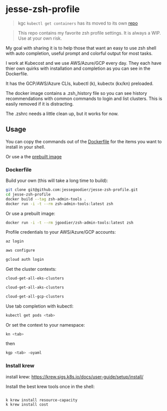 # jesse-zsh-profile

> kgc `kubectl get containers` has its moved to its own [repo](https://github.com/jessegoodier/kgc)

> This repo contains my favorite zsh profile settings. It is always a WIP. Use at your own risk.

My goal with sharing it is to help those that want an easy to use zsh shell with auto completion, useful prompt and colorful output for most tasks.

I work at Kubecost and we use AWS/Azure/GCP every day. They each have thier own quirks with installation and completion as you can see in the Dockerfile.

It has the GCP/AWS/Azure CLIs, kubectl (k), kubectx (kx/kn) preloaded.

The docker image contains a .zsh_history file so you can see history recommendations with common commands to login and list clusters. This is easily removed if it is distracting.

The .zshrc needs a little clean up, but it works for now.

## Usage

You can copy the commands out of the [Dockerfile](Dockerfile) for the items you want to install in your shell.

Or use a the [prebuilt image](https://hub.docker.com/r/jgoodier/zsh-admin-tools)

### Dockerfile

Build your own (this will take a long time to build):

```sh
git clone git@github.com:jessegoodier/jesse-zsh-profile.git
cd jesse-zsh-profile
docker build --tag zsh-admin-tools .
docker run -i -t --rm zsh-admin-tools:latest zsh
```

Or use a prebuilt image:

```sh
docker run -i -t --rm jgoodier/zsh-admin-tools:latest zsh
```

Profile credentials to your AWS/Azure/GCP accounts:

```sh
az login
```

```sh
aws configure
```

```sh
gcloud auth login
```

Get the cluster contexts:

```sh
cloud-get-all-eks-clusters
```

```sh
cloud-get-all-aks-clusters
```

```sh
cloud-get-all-gcp-clusters
```

Use tab completion with kubectl:

```sh
kubectl get pods <tab>
```

Or set the context to your namespace:

```sh
kn <tab>
```

then 
```sh
kgp <tab> -oyaml
```


### Install krew

install krew:
<https://krew.sigs.k8s.io/docs/user-guide/setup/install/>

Install the best krew tools once in the shell:

```sh

k krew install resource-capacity
k krew install cost
```
